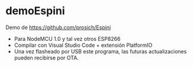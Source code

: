 # demoEspini

Demo de https://github.com/prosich/Espini

- Para NodeMCU 1.0 y tal vez otros ESP8266
- Compilar con Visual Studio Code + extensión PlatformIO
- Una vez flasheado por USB este programa, las futuras actualizaciones pueden recibirse por OTA.

